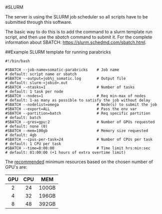 #SLURM

The server is using the SLURM job scheduler so all scripts have to be submitted through this software.

The basic way to do this is to add the command to a slurm template run script, and then use the *sbatch* command to submit it. 
For the complete information about SBATCH: https://slurm.schedmd.com/sbatch.html.

##Example SLURM template for running parabricks

```
#!/bin/bash

#SBATCH --job-name=somatic-parabricks    # Job name                   # default: script name or sbatch
#SBATCH --output=job%j_somatic.log       # Output file                # default: slurm-<jobid>.out
#SBATCH --ntasks=1                       # Number of tasks            # default: 1 task per node
#SBATCH --nodes=1                        # Req min-max of nodes       # default: 1-as many as possible to satisfy the job without delay
#SBATCH --nodelist=omega                 # Node(s) to submit the job
#SBATCH --export=ALL                     # Pass the env var
#SBATCH --partition=batch                # Req specific partition     # default: batch
#SBATCH --gres=gpu:2                     # Number of GPUs requested   # default: none (0) 
#SBATCH --mem=100gb                      # Memory size requested      # default: 4gb
#SBATCH --cpus-per-task=24               # Number of CPUs per task    # default: 1 CPU per task
#SBATCH --time=8:00:00                   # Time limit hrs:min:sec     # default: 01:00:00 (+1 hours of extra overtime limit)

```

The [recommended](https://docs.nvidia.com/clara/parabricks/3.7.0/GettingStarted.html#installation-requirements) minimum resources based on the chosen number of GPU's are:

| GPU | CPU | MEM |
| :---: | :---: | :---: |
| 2 | 24 | 100GB |
| 4 | 32 | 196GB |
| 8 | 48 | 392GB | 
